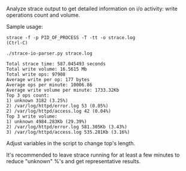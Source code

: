 Analyze strace output to get detailed information on i/o activity: write operations count and volume.


Sample usage:

```
strace -f -p PID_OF_PROCESS -T -tt -o strace.log
(Ctrl-C)

./strace-io-parser.py strace.log

Total strace time: 587.045493 seconds
Total write volume: 16.5615 Mb
Total write ops: 97908
Average write per op: 177 bytes
Average ops per minute: 10006.86
Average write volume per minute: 1733.32Kb
Top 3 ops count:
1) unknown 3182 (3.25%)
2) /var/log/httpd/error.log 53 (0.05%)
2) /var/log/httpd/access.log 42 (0.04%)
Top 3 write volume:
1) unknown 4984.283Kb (29.39%)
2) /var/log/httpd/error.log 581.305Kb (3.43%)
3) /var/log/httpd/access.log 535.281Kb (3.16%)
```

Adjust variables in the script to change top's length.

It's recommended to leave strace running for at least a few minutes to reduce "unknown" %'s and get representative results.
